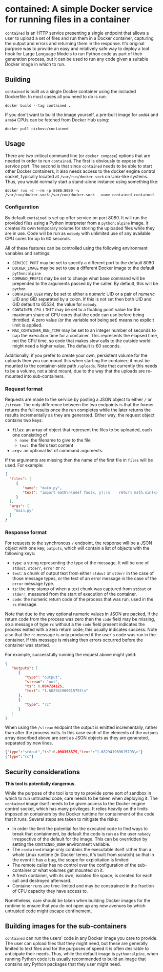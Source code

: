 # contained: A simple Docker service for running files in a container

`contained` is an HTTP service presenting a single endpoint that allows
a user to upload a set of files and run them in a Docker container,
capturing the output and errors and returning them in the response.
It's original purpose was to provide an easy and relatively safe way
to deploy a tool hook for Large Language Models to run Python code as
part of their generation process, but it can be used to run any code
given a suitable Docker image in which to run.

## Building

`contained` is built as a single Docker container using the included
Dockerfile. In most cases all you need to do is run:

```shell
docker build --tag contained .
```

If you don't want to build the image yourself, a pre-built image for
`amd64` and `arm64` CPUs can be fetched from Docker Hub using:

```shell
docker pull nickovs/contained
```

## Usage

There are two critical command line (or `docker compose`) options that
are needed in order to run `contained`. The first is obviously to expose
the service port. The second is that since `contained` needs to be able
to start other Docker containers, it also needs access to the docker engine
control socket, typically located at `/var/run/docker.sock` on Unix-like
systems. Thus, you would normally start a stand-alone instance using
something like:

```shell
docker run -d --rm -p 8080:8080 -v /var/run/docker.sock:/var/run/docker.sock --name contained contained
```

### Configuration

By default `contained` is set up offer service on port 8080. It will run
the provided files using a Python interpreter from a `python:alpine` image.
It creates its own temporary volume for storing the uploaded files
while they are in use. Code will be run as `nobody` with unlimited use of
any available CPU cores for up to 60 seconds.

All of these features can be controlled using the following environment
variables and settings:

* `SERVICE_PORT` may be set to specify a different port to the default 8080
* `DOCKER_IMAGE` may be set to use a different Docker image to the 
default `python:alpine`
* `COMMAND_PREFIX` may be set to change what base command will be 
prepended to the arguments passed by the caller. By default, this will
be `python`.
* `CONTAINED_USER` may be set to either a *numeric* UID or a pair of
*numeric* UID and GID separated by a colon. If this is not set then
both UID and GID default to 65534, the value for `nobody`.
* `CONTAINER_CPU_LIMIT` may be set to a floating point value for the
maximum share of CPU cores that the code can use before being throttled.
A zero value (or the variable not being set) means no explicit limit is
applied.
* `MAX_CONTAINER_RUN_TIME` may be set to an integer number of seconds
to cap the execution time for a container. This represents the elapsed time,
not the CPU time, so code that makes slow calls to the outside world might
need a higher value. The default is 60 seconds.

Additionally, if you prefer to create your own, persistent volume for the
uploads then you can mount this when starting the container; it must be
mounted to the container-side path `/uploads`. Note that currently this
needs to be a volume, not a bind mount, due to the way that the uploads
are re-mounted into sub-containers.

### Request format

Requests are made to the service by posting a JSON object to either `/` or `/stream`.
The only difference between the two endpoints is that the former returns the full results
once the run completes while the later returns the results incrementally
as they are generated. Either way, the request object contains two keys:
 * `files`: an array of object that represent the files to be uploaded, each one consisting of
   * `name`: the filename to give to the file
   * `text`: the file's text content
 * `args`: an optional list of command arguments.

If the arguments are missing then the name of the first file in `files` will be used. For example:
```json
{
  "files": [
     {
        "name": "main.py",
        "text": "import math\n\ndef foo(x, y):\n    return math.sin(x) * y\n\nprint(foo(1, 2))\n"
     }
  ],
  "args": [
    "main.py"
  ]
}
```

### Response format

For requests to the synchronous `/` endpoint, the response will be a JSON object
with one key, `outputs`, which will contain a list of objects with the following
keys:
 * `type`: a string representing the type of the message. It will be one of
`stdout`, `stderr`, `error` or `rc`
 * `text`: a chunk of output text from either `stdout` or `stderr` in the case of those
message types, or the text of an error message in the case of the `error` message type.
 * `ts`: the time stamp of when a text chunk was captured from `stdout` or `stderr`,
measured from the start of execution of the container.
 * `code`: the numeric return code of the process that was run, used in the `rc` message.

Note that due to the way optional numeric values in JSON are packed, if the return code from the
process was zero then the `code` field may be missing, so a message of type `rc` without a the
`code` field present indicates the process exited with a zero return code; this usually
indicates success. Note also that the `rc` message is only produced if the user's code was run
in the container. If this message is missing then errors occurred before the container was started.

For example, successfully running the request above might yield:

```json
{
   "outputs": [
      {
         "type": "output",
         "stream": "out",
         "ts": 0.094724125,
         "text": "1.682941969615793\n"
      },
      {
         "type": "rc"
      }
   ]
}
```

When using the `/stream` endpoint the output is emitted incrementally, rather than after the
process exits. In this case each of the elements of the `outputs` array described above are
sent as JSON objects as they are generated, separated by new lines.

```json lines
{"type":"stdout","ts":0.098358375,"text":"1.682941969615793\n"}
{"type":"rc"}
```

## Security considerations

**This tool is potentially dangerous.** 

While the purpose of the tool is to try to provide some sort of sandbox
in which to run untrusted code, care needs to be taken when deploying it.
The `contained` image itself needs to be given access to the Docker engine
control socket, which has many privileges. It relies heavily on the limits
imposed on containers by the Docker runtime for containment of the code
that it runs. Several steps are taken to mitigate the risks:

 * In order the limit the potential for the executed code to 
find ways to break that containment, by default the code is run as the
user `nobody` irrespective of the default for the image. This can be
overridden by setting the `CONTAINED_USER` environment variable.
 * The `contained` image only contains the executable itself rather than
a whole Linux runtime (in Docker terms, it's built from scratch) so that
in the event it has a bug, the scope for exploitation is limited.
 * The remote caller has no control over the configuration of the
sub-container or what volumes get mounted on it.
 * A fresh container, with its own, isolated file space, is created for
each call and destroyed afterward.
 * Container runs are time-limited and may be constrained in the fraction
of CPU capacity they have access to.

Nonetheless, care should be taken when building Docker images for the
runtime to ensure that you do not open up any new avenues by which
untrusted code might escape confinement.

## Building images for the sub-containers

`contained` can run the users' code in any Docker image you care to
provide. The user can upload files that they might need, but these
are generally limited to text files and for the purposes of speed it is
often desirable to anticipate their needs. Thus, while the default image
is `python:alpine`, when running Python code it is usually recommended to
build an image that contains any Python packages that they user might
need.
